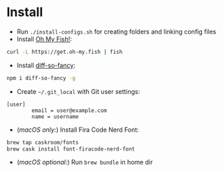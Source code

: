 
# Install

- Run `./install-configs.sh` for creating folders and linking config files
- Install [Oh My Fish!](https://github.com/oh-my-fish/oh-my-fish):
```bash
curl -L https://get.oh-my.fish | fish
```
- Install [diff-so-fancy](https://github.com/so-fancy/diff-so-fancy):
```bash
npm i diff-so-fancy -g
```
- Create `~/.git_local` with Git user settings:
```git
[user]
        email = user@example.com
        name = username
```
- (_macOS only:_) Install Fira Code Nerd Font:
```bash
brew tap caskroom/fonts
brew cask install font-firacode-nerd-font
```
- (_macOS optional:_) Run `brew bundle` in home dir
